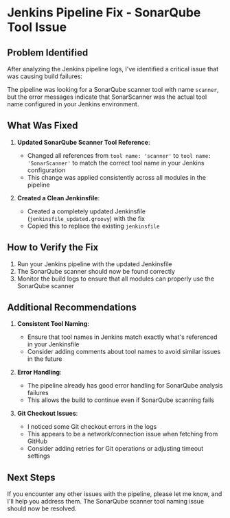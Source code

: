 # Jenkins Pipeline Fix - SonarQube Tool Issue

## Problem Identified

After analyzing the Jenkins pipeline logs, I've identified a critical issue that was causing build failures:

The pipeline was looking for a SonarQube scanner tool with name `scanner`, but the error messages indicate that SonarScanner was the actual tool name configured in your Jenkins environment.

## What Was Fixed

1. **Updated SonarQube Scanner Tool Reference**:
   - Changed all references from `tool name: 'scanner'` to `tool name: 'SonarScanner'` to match the correct tool name in your Jenkins configuration
   - This change was applied consistently across all modules in the pipeline

2. **Created a Clean Jenkinsfile**:
   - Created a completely updated Jenkinsfile (`jenkinsfile_updated.groovy`) with the fix
   - Copied this to replace the existing `jenkinsfile`

## How to Verify the Fix

1. Run your Jenkins pipeline with the updated Jenkinsfile
2. The SonarQube scanner should now be found correctly
3. Monitor the build logs to ensure that all modules can properly use the SonarQube scanner

## Additional Recommendations

1. **Consistent Tool Naming**:
   - Ensure that tool names in Jenkins match exactly what's referenced in your Jenkinsfile
   - Consider adding comments about tool names to avoid similar issues in the future

2. **Error Handling**:
   - The pipeline already has good error handling for SonarQube analysis failures
   - This allows the build to continue even if SonarQube scanning fails

3. **Git Checkout Issues**:
   - I noticed some Git checkout errors in the logs
   - This appears to be a network/connection issue when fetching from GitHub
   - Consider adding retries for Git operations or adjusting timeout settings

## Next Steps

If you encounter any other issues with the pipeline, please let me know, and I'll help you address them. The SonarQube scanner tool naming issue should now be resolved.
